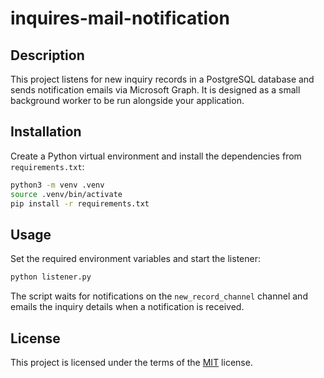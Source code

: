 # inquires-mail-notification

## Description
This project listens for new inquiry records in a PostgreSQL database and
sends notification emails via Microsoft Graph. It is designed as a small
background worker to be run alongside your application.

## Installation
Create a Python virtual environment and install the dependencies from
`requirements.txt`:

```bash
python3 -m venv .venv
source .venv/bin/activate
pip install -r requirements.txt
```

## Usage
Set the required environment variables and start the listener:

```bash
python listener.py
```

The script waits for notifications on the `new_record_channel` channel and
emails the inquiry details when a notification is received.

## License
This project is licensed under the terms of the [MIT](LICENSE) license.
